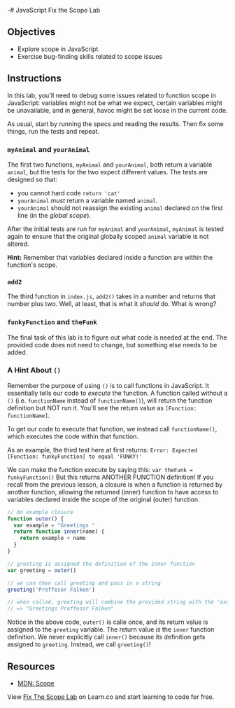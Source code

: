 -# JavaScript Fix the Scope Lab

## Objectives

- Explore scope in JavaScript
- Exercise bug-finding skills related to scope issues

## Instructions

In this lab, you'll need to debug some issues related to function scope in
JavaScript: variables might not be what we expect, certain variables might be
unavailable, and in general, havoc might be set loose in the current code.

As usual, start by running the specs and reading the results. Then fix some
things, run the tests and repeat.

### `myAnimal` and `yourAnimal`

The first two functions, `myAnimal` and `yourAnimal`, both return a variable
`animal`, but the tests for the two expect different values. The tests are
designed so that:

- you cannot hard code `return 'cat'`
- `yourAnimal` _must_ return a variable named `animal`.
- `yourAnimal` should not reassign the existing `animal` declared on the first
  line (in the _global scope_).

After the initial tests are run for `myAnimal` and `yourAnimal`, `myAnimal` is
tested again to ensure that the original globally scoped `animal` variable is
not altered.

**Hint:** Remember that variables declared inside a function are within the
function's scope.

### `add2`

The third function in `index.js`, `add2()` takes in a number and returns that
number plus two. Well, at least, that is what it _should_ do. What is wrong?

### `funkyFunction` and `theFunk`

The final task of this lab is to figure out what code is needed at the end. The
provided code does not need to change, but something else needs to be added.

### A Hint About `()`

Remember the purpose of using `()` is to call functions in JavaScript. It
essentially tells our code to *execute* the function. A function called without
a `()` (i.e. `functionName` instead of `functionName()`), will return the
function definition but NOT run it. You'll see the return value as `[Function:
functionName]`.

To get our code to execute that function, we instead call `functionName()`,
which executes the code within that function.

As an example, the third test here at first returns: `Error: Expected [Function:
funkyFunction] to equal 'FUNKY!'`

We can make the function execute by saying this: `var theFunk = funkyFunction()`
But this returns ANOTHER FUNCTION definition! If you recall from the previous
lesson, a closure is when a function is returned by another function, allowing
the returned (inner) function to have access to variables declared inside the
scope of the original (outer) function.

```js
// An example closure
function outer() {
  var example = "Greetings "
  return function inner(name) {
    return example + name
  }
}

// greeting is assigned the definition of the inner function
var greeting = outer()

// we can then call greeting and pass in a string
greeting('Proffesor Falken')

// when called, greeting will combine the provided string with the 'example' variable defined in the outer function
// => "Greetings Proffesor Falken"
```

Notice in the above code, `outer()` is calle once, and its return value is
assigned to the `greeting` variable. The return value _is_ the `inner` function
definition. We never explicitly call `inner()` because its definition gets
assigned to `greeting`. Instead, we call `greeting()`!

## Resources

- [MDN: Scope](https://developer.mozilla.org/en-US/docs/Glossary/Scope)

<p class='util--hide'>View <a href='https://learn.co/lessons/javascript-fix-the-scope-lab'>Fix The Scope Lab</a> on Learn.co and start learning to code for free.</p>
